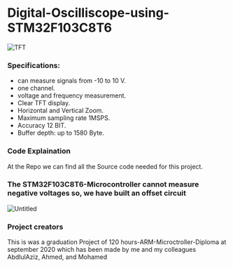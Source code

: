 # Digital-Oscilliscope-using-STM32F103C8T6
![TFT](https://user-images.githubusercontent.com/65124612/134069671-61ec5e9d-2bbd-4e76-a2b6-fec609996e4c.png)

### Specifications:
- can measure signals from -10 to 10 V.
- one channel.
- voltage and frequency measurement.
- Clear TFT display.
- Horizontal and Vertical Zoom.
- Maximum sampling rate 1MSPS.
- Accuracy 12 BIT.
- Buffer depth: up to 1580 Byte.

### Code Explaination
At the Repo we can find all the Source code needed for this project.

### The STM32F103C8T6-Microcontroller cannot measure negative voltages so, we have built an offset circuit
![Untitled](https://user-images.githubusercontent.com/65124612/134072679-b7d333c0-fbc5-47a9-b2d2-7dfcb42631b3.png)

### Project creators
This is was a graduation Project of 120 hours-ARM-Microctroller-Diploma at september 2020 which has been made by me and my colleagues AbdlulAziz, Ahmed, and Mohamed 
